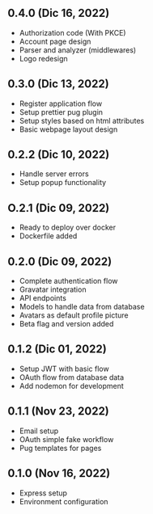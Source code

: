 ## 0.4.0 (Dic 16, 2022)

- Authorization code (With PKCE)
- Account page design
- Parser and analyzer (middlewares)
- Logo redesign

## 0.3.0 (Dic 13, 2022)

- Register application flow
- Setup prettier pug plugin
- Setup styles based on html attributes
- Basic webpage layout design

## 0.2.2 (Dic 10, 2022)

- Handle server errors
- Setup popup functionality

## O.2.1 (Dic 09, 2022)

- Ready to deploy over docker
- Dockerfile added

## 0.2.0 (Dic 09, 2022)

- Complete authentication flow
- Gravatar integration
- API endpoints
- Models to handle data from database
- Avatars as default profile picture
- Beta flag and version added

## 0.1.2 (Dic 01, 2022)

- Setup JWT with basic flow
- OAuth flow from database data
- Add nodemon for development

## 0.1.1 (Nov 23, 2022)

- Email setup
- OAuth simple fake workflow
- Pug templates for pages

## 0.1.0 (Nov 16, 2022)

- Express setup
- Environment configuration
